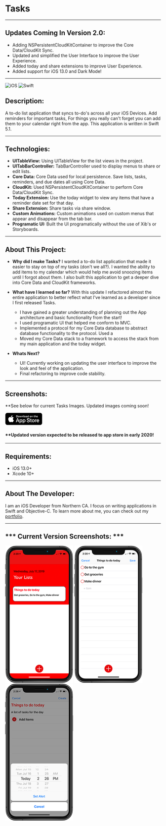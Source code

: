 # Tasks
***
## Updates Coming In Version 2.0:
* Adding NSPersistentCloudKitContainer to improve the Core Data/CloudKit Sync.
* Updated and simplified the User Interface to improve the User Experience.
* Added today and share extensions to improve User Experience.
* Added support for iOS 13.0 and Dark Mode!
***
![iOS](https://camo.githubusercontent.com/be4ac65adac5e6b3d4471f37169496f617e7a544/68747470733a2f2f696d672e736869656c64732e696f2f62616467652f506c6174666f726d2d694f532d6c69676874677265792e737667) ![Swift](https://camo.githubusercontent.com/e92bf630e2a25eeecfe64818a7a3ff05b862bfb8/68747470733a2f2f696d672e736869656c64732e696f2f62616467652f5377696674253230352e302d627269676874677265656e2e737667)
## Description:
A to-do list application that syncs to-do's across all your iOS Devices. Add reminders for important tasks, For things you really can't forget you can add them to your calendar right from the app. This application is written in Swift 5.1.

***
## Technologies: 
* **UITableView:** Using UITableView for the list views in the project. 
* **UITabBarController:** TabBarController used to display menus to share or edit lists. 
* **Core Data:** Core Data used for local persistence. Save lists, tasks, reminders, and due dates all using Core Data.
* **CloudKit:** Used NSPersistentCloudKitContainer to perform Core Data/CloudKit Sync.
* **Today Extension:** Use the today widget to view any items that have a reminder date set for that day.
* **Share Extension:** Share tasks via share window.
* **Custom Animations:** Custom animations used on custom menus that appear and disappear from the tab bar.  
* **Programatic UI:** Built the UI programatically without the use of Xib's or Storyboards.

***
## About This Project: 
- **Why did I make Tasks?** I wanted a to-do list application that made it easier to stay on top of my tasks (don't we all?). I wanted the ability to add items to my calendar which would help me avoid snoozing items until I forgot about them. I also built this application to get a deeper dive into Core Data and CloudKit frameworks.  

- **What have I learned so far?** With this update I refactored almost the entire application to better reflect what I've learned as a developer since I first released Tasks.
  * I have gained a greater understanding of planning out the App architecture and basic functionality from the start! 
  * I used programatic UI that helped me conform to MVC. 
  * Implemented a protocol for my Core Data database to abstract database functionality to the protocol. 
  Used a 
  * Moved my Core Data stack to a framework to access the stack from my main application and the today widget.

- **Whats Next?** 
  * UI! Currently working on updating the user interface to improve the look and feel of the application.
  * Final refactoring to improve code stability.

***
## Screenshots:
**See below for current Tasks Images. Updated images coming soon!

[![Download on App Store](Images/AppStoreBlackGithub.png)](https://itunes.apple.com/us/app/tasks/id1378039351?mt=8)

#### **Updated version expected to be released to app store in early 2020!

***
## Requirements:
* iOS 13.0+
* Xcode 10+
***
## About The Developer:
I am an iOS Developer from Northern CA. I focus on writing applications in Swift and Objective-C. To learn more about me, you can check out my [portfolio](https://dylanmccarthyios.com).
***
## *** Current Version Screenshots: ***
![Tasks Home With Added List](Images/HomeWithListAddedGithub.png) ![Tasks With Items Added](Images/TasksListWithItemsGithub.png)![Tasks Adding Reminder](Images/TasksAddingReminderGithub.png) 


